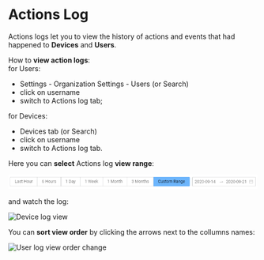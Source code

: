 # Actions Log

Actions logs let you to view the history of actions and events that had happened to **Devices** and **Users**.  
  
How to **view action logs**:  
for Users:   
- Settings - Organization Settings - Users \(or Search\)  
- click on username   
- switch to Actions log tab;  
  
for Devices:  
- Devices tab \(or Search\)  
- click on username   
- switch to Actions log tab.  
  
Here you can **select** Actions log **view range**:

![Actions log range](../.gitbook/assets/actlogviewrange.png)

and watch the log:

![Device log view](../.gitbook/assets/captured-63-.gif)

You can **sort view order** by clicking the arrows next to the collumns names:

![User log view order change](../.gitbook/assets/captured-62-.gif)


